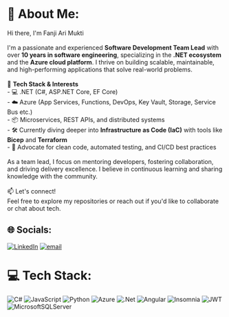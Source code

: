 # 💫 About Me:
Hi there, I'm Fanji Ari Mukti<br><br>I'm a passionate and experienced **Software Development Team Lead** with over **10 years in software engineering**, specializing in the **.NET ecosystem** and the **Azure cloud platform**. I thrive on building scalable, maintainable, and high-performing applications that solve real-world problems.<br><br>🔧 **Tech Stack & Interests**  <br>- 💻 .NET (C#, ASP.NET Core, EF Core)  <br>- ☁️ Azure (App Services, Functions, DevOps, Key Vault, Storage, Service Bus etc.)  <br>- 📦 Microservices, REST APIs, and distributed systems  <br>- 🛠️ Currently diving deeper into **Infrastructure as Code (IaC)** with tools like **Bicep** and **Terraform**  <br>- 🧪 Advocate for clean code, automated testing, and CI/CD best practices<br><br>As a team lead, I focus on mentoring developers, fostering collaboration, and driving delivery excellence. I believe in continuous learning and sharing knowledge with the community.<br><br>📫 Let's connect!  <br>Feel free to explore my repositories or reach out if you'd like to collaborate or chat about tech.


## 🌐 Socials:
[![LinkedIn](https://img.shields.io/badge/LinkedIn-%230077B5.svg?logo=linkedin&logoColor=white)](https://linkedin.com/in/fanji-mukti) [![email](https://img.shields.io/badge/Email-D14836?logo=gmail&logoColor=white)](mailto:fanji.mukti@gmail.com) 

# 💻 Tech Stack:
![C#](https://img.shields.io/badge/c%23-%23239120.svg?style=for-the-badge&logo=csharp&logoColor=white) ![JavaScript](https://img.shields.io/badge/javascript-%23323330.svg?style=for-the-badge&logo=javascript&logoColor=%23F7DF1E) ![Python](https://img.shields.io/badge/python-3670A0?style=for-the-badge&logo=python&logoColor=ffdd54) ![Azure](https://img.shields.io/badge/azure-%230072C6.svg?style=for-the-badge&logo=microsoftazure&logoColor=white) ![.Net](https://img.shields.io/badge/.NET-5C2D91?style=for-the-badge&logo=.net&logoColor=white) ![Angular](https://img.shields.io/badge/angular-%23DD0031.svg?style=for-the-badge&logo=angular&logoColor=white) ![Insomnia](https://img.shields.io/badge/Insomnia-black?style=for-the-badge&logo=insomnia&logoColor=5849BE) ![JWT](https://img.shields.io/badge/JWT-black?style=for-the-badge&logo=JSON%20web%20tokens) ![MicrosoftSQLServer](https://img.shields.io/badge/Microsoft%20SQL%20Server-CC2927?style=for-the-badge&logo=microsoft%20sql%20server&logoColor=white)
